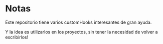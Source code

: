 # Notas

Este repositorio tiene varios customHooks interesantes de gran ayuda.

Y la idea es utilizarlos en los proyectos, sin tener la necesidad de volver a escribirlos!